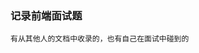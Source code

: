 <!--
 * @Author: your name
 * @Date: 2021-02-21 15:58:01
 * @LastEditTime: 2021-04-19 08:13:16
 * @LastEditors: Please set LastEditors
 * @Description: In User Settings Edit
 * @FilePath: /Front-End-Notebook/README.md
-->
### 记录前端面试题
```
有从其他人的文档中收录的，也有自己在面试中碰到的
```




